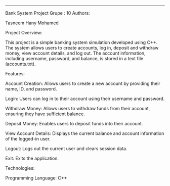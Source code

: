 ---

Bank System Project
Grupe : 10
Authors:

Tasneem Hany Mohamed



Project Overview:

This project is a simple banking system simulation developed using C++. The system allows users to create accounts, log in, deposit and withdraw money, view account details, and log out. The account information, including username, password, and balance, is stored in a text file (accounts.txt).

Features:

Account Creation: Allows users to create a new account by providing their name, ID, and password.

Login: Users can log in to their account using their username and password.

Withdraw Money: Allows users to withdraw funds from their account, ensuring they have sufficient balance.

Deposit Money: Enables users to deposit funds into their account.

View Account Details: Displays the current balance and account information of the logged-in user.

Logout: Logs out the current user and clears session data.

Exit: Exits the application.


Technologies:

Programming Language: C++
